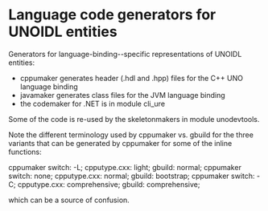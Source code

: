 # Language code generators for UNOIDL entities

Generators for language-binding--specific representations of UNOIDL entities:
- cppumaker generates header (.hdl and .hpp) files for the C++ UNO language
  binding
- javamaker generates class files for the JVM language binding
- the codemaker for .NET is in module cli_ure

Some of the code is re-used by the skeletonmakers in module unodevtools.


Note the different terminology used by cppumaker vs. gbuild for the three
variants that can be generated by cppumaker for some of the inline functions:

  cppumaker switch: -L;    cpputype.cxx: light;          gbuild: normal;
  cppumaker switch: none;  cpputype.cxx: normal;         gbuild: bootstrap;
  cppumaker switch: -C;    cpputype.cxx: comprehensive;  gbuild: comprehensive;

which can be a source of confusion.

